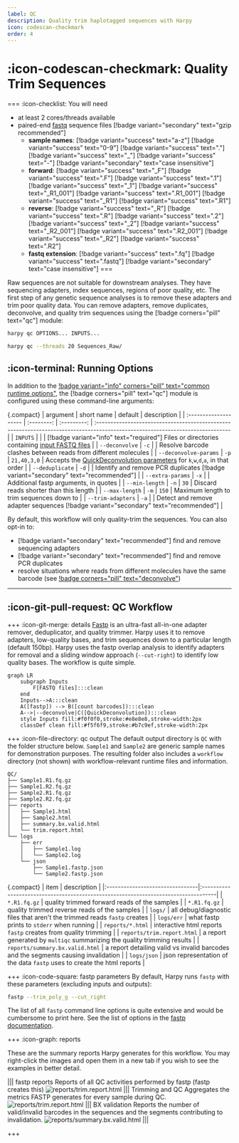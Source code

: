 ```yaml
---
label: QC
description: Quality trim haplotagged sequences with Harpy
icon: codescan-checkmark
order: 4
---
```


# :icon-codescan-checkmark: Quality Trim Sequences
===  :icon-checklist: You will need
- at least 2 cores/threads available
- paired-end [fastq](../haplotagdata.md/#naming-conventions) sequence files [!badge variant="secondary" text="gzip recommended"]
    - **sample names**: [!badge variant="success" text="a-z"] [!badge variant="success" text="0-9"] [!badge variant="success" text="."] [!badge variant="success" text="_"] [!badge variant="success" text="-"] [!badge variant="secondary" text="case insensitive"]
    - **forward**: [!badge variant="success" text="_F"] [!badge variant="success" text=".F"] [!badge variant="success" text=".1"] [!badge variant="success" text="_1"] [!badge variant="success" text="_R1_001"] [!badge variant="success" text=".R1_001"] [!badge variant="success" text="_R1"] [!badge variant="success" text=".R1"] 
    - **reverse**: [!badge variant="success" text="_R"] [!badge variant="success" text=".R"] [!badge variant="success" text=".2"] [!badge variant="success" text="_2"] [!badge variant="success" text="_R2_001"] [!badge variant="success" text=".R2_001"] [!badge variant="success" text="_R2"] [!badge variant="success" text=".R2"] 
    - **fastq extension**: [!badge variant="success" text=".fq"] [!badge variant="success" text=".fastq"] [!badge variant="secondary" text="case insensitive"]
===

Raw sequences are not suitable for downstream analyses. They have sequencing adapters,
index sequences, regions of poor quality, etc. The first step of any genetic sequence
analyses is to remove these adapters and trim poor quality data. You can remove adapters,
remove duplicates, deconvolve, and quality trim sequences using the [!badge corners="pill" text="qc"] module:

```bash usage
harpy qc OPTIONS... INPUTS...
```

```bash example
harpy qc --threads 20 Sequences_Raw/ 
```

## :icon-terminal: Running Options
In addition to the [!badge variant="info" corners="pill" text="common runtime options"](/commonoptions.md), the [!badge corners="pill" text="qc"] module is configured using these command-line arguments:

{.compact}
| argument              | short name |   default   | description                                                                                                                    |
| :-------------------- | :--------: | :---------: | :----------------------------------------------------------------------------------------------------------------------------- |
| `INPUTS`              |            |             | [!badge variant="info" text="required"] Files or directories containing [input FASTQ files](/commonoptions.md#input-arguments) |
| `--deconvolve`        |    `-c`    |             | Resolve barcode clashes between reads from different molecules                                                                 |
| `--deconvolve-params` |    `-p`    | `21,40,3,0` | Accepts the [QuickDeconvolution parameters](/Workflows/deconvolve.md/#running-options) for `k`,`w`,`d`,`a`, in that order      |
| `--deduplicate`       |    `-d`    |             | Identify and remove PCR duplicates [!badge variant="secondary" text="recommended"]                                             |
| `--extra-params`      |    `-x`    |             | Additional fastp arguments, in quotes                                                                                          |
| `--min-length`        |    `-n`    |    `30`     | Discard reads shorter than this length                                                                                         |
| `--max-length`        |    `-m`    |    `150`    | Maximum length to trim sequences down to                                                                                       |
| `--trim-adapters`     |    `-a`    |             | Detect and remove adapter sequences  [!badge variant="secondary" text="recommended"]                                           |

By default, this workflow will only quality-trim the sequences. You can also opt-in to:
- [!badge variant="secondary" text="recommended"] find and remove sequencing adapters
- [!badge variant="secondary" text="recommended"] find and remove PCR duplicates 
- resolve situations where reads from different molecules have the same barcode (see [!badge corners="pill" text="deconvolve"](deconvolve.md)) 

---
## :icon-git-pull-request: QC Workflow
+++ :icon-git-merge: details
[Fastp](https://github.com/OpenGene/fastp) is an ultra-fast all-in-one adapter remover, deduplicator, 
and quality trimmer. Harpy uses it to remove adapters, low-quality bases, and trim sequences down to a particular
length (default 150bp). Harpy uses the fastp overlap analysis to identify adapters for removal and a sliding window
approach (`--cut-right`) to identify low quality bases. The workflow is quite simple.

```mermaid
graph LR
    subgraph Inputs
        F[FASTQ files]:::clean
    end
    Inputs-->A:::clean
    A([fastp]) --> B([count barcodes]):::clean
    A-->|--deconvolve|C([QuickDeconvolution]):::clean
    style Inputs fill:#f0f0f0,stroke:#e8e8e8,stroke-width:2px
    classDef clean fill:#f5f6f9,stroke:#b7c9ef,stroke-width:2px
```

+++ :icon-file-directory: qc output
The default output directory is `QC` with the folder structure below. `Sample1` and `Sample2` are generic sample names for demonstration purposes. 
The resulting folder also includes a `workflow` directory (not shown) with workflow-relevant runtime files and information.
```
QC/
├── Sample1.R1.fq.gz
├── Sample1.R2.fq.gz
├── Sample2.R1.fq.gz
├── Sample2.R2.fq.gz
├── reports
│   ├── Sample1.html
│   ├── Sample2.html
│   ├── summary.bx.valid.html
│   └── trim.report.html
└── logs
    ├── err
    │   ├── Sample1.log
    │   └── Sample2.log
    └── json
        ├── Sample1.fastp.json
        └── Sample2.fastp.json
```
{.compact}
| item                            | description                                                                        |
|:--------------------------------|:-----------------------------------------------------------------------------------|
| `*.R1.fq.gz`                    | quality trimmed forward reads of the samples                                       |
| `*.R1.fq.gz`                    | quality trimmed reverse reads of the samples                                       |
| `logs/`                         | all debug/diagnostic files that aren't the trimmed reads `fastp` creates           |
| `logs/err`                      | what fastp prints to `stderr` when running                                         |
| `reports/*.html`                | interactive html reports `fastp` creates from quality trimming                     |
| `reports/trim.report.html`      | a report generated by `multiqc` summarizing the quality trimming results           |
| `reports/summary.bx.valid.html` | a report detailing valid vs invalid barcodes and the segments causing invalidation |
| `logs/json`                     | json representation of the data `fastp` uses to create the html reports            |

+++ :icon-code-square: fastp parameters
By default, Harpy runs `fastp` with these parameters (excluding inputs and outputs):
```bash
fastp --trim_poly_g --cut_right
```

The list of all `fastp` command line options is quite extensive and would
be cumbersome to print here. See the list of options in the [fastp documentation](https://github.com/OpenGene/fastp).

+++ :icon-graph: reports

These are the summary reports Harpy generates for this workflow. You may right-click
the images and open them in a new tab if you wish to see the examples in better detail.

||| fastp reports
Reports of all QC activities performed by fastp (fastp creates this)
![reports/trim.report.html](/static/report_trim_fastp.png)
||| Trimming and QC
Aggregates the metrics FASTP generates for every sample during QC.
![reports/trim.report.html](/static/report_trim_aggregate.png)
||| BX validation
Reports the number of valid/invalid barcodes in the sequences and the segments contributing to invalidation.
![reports/summary.bx.valid.html](/static/report_qc_bx.png)
|||

+++
